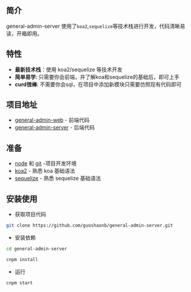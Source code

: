 ## 简介

general-admin-server 使用了`koa2`,`sequelize`等技术栈进行开发，代码清晰易读，开箱即用。

## 特性

- **最新技术栈**：使用 koa2/sequelize 等技术开发
- **简单易学**: 只需要你会前端，并了解koa和sequelize的基础后，即可上手
- **curd很棒**: 不需要你会sql，在项目中添加新模块只需要仿照现有代码即可

## 项目地址

- [general-admin-web](https://github.com/guoshaonb/general-admin-web) - 前端代码
- [general-admin-server](https://github.com/guoshaonb/general-admin-server) - 后端代码

## 准备

- [node](http://nodejs.org/) 和 [git](https://git-scm.com/) -项目开发环境
- [koa2](https://koa.bootcss.com/) - 熟悉 koa 基础语法
- [sequelize](https://www.sequelize.com.cn/) - 熟悉 sequelize 基础语法

## 安装使用

- 获取项目代码

```bash
git clone https://github.com/guoshaonb/general-admin-server.git
```

- 安装依赖

```bash
cd general-admin-server

cnpm install

```

- 运行

```bash
cnpm start
```